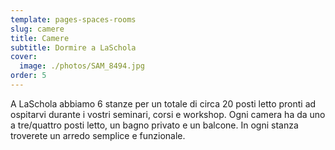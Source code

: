 ```yaml
---
template: pages-spaces-rooms
slug: camere
title: Camere
subtitle: Dormire a LaSchola
cover:
  image: ./photos/SAM_8494.jpg
order: 5
---
```


A LaSchola abbiamo 6 stanze per un totale di circa 20 posti letto pronti ad ospitarvi durante i vostri seminari, corsi e workshop. Ogni camera ha da uno a tre/quattro posti letto, un bagno privato e un balcone. In ogni stanza troverete un arredo semplice e funzionale.
